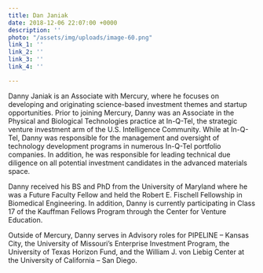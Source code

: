 ```yaml
---
title: Dan Janiak
date: 2018-12-06 22:07:00 +0000
description: ''
photo: "/assets/img/uploads/image-60.png"
link_1: ''
link_2: ''
link_3: ''
link_4: ''

---
```

Danny Janiak is an Associate with Mercury, where he focuses on developing and originating science-based investment themes and startup opportunities. Prior to joining Mercury, Danny was an Associate in the Physical and Biological Technologies practice at In-Q-Tel, the strategic venture investment arm of the U.S. Intelligence Community. While at In-Q-Tel, Danny was responsible for the management and oversight of technology development programs in numerous In-Q-Tel portfolio companies. In addition, he was responsible for leading technical due diligence on all potential investment candidates in the advanced materials space.

Danny received his BS and PhD from the University of Maryland where he was a Future Faculty Fellow and held the Robert E. Fischell Fellowship in Biomedical Engineering. In addition, Danny is currently participating in Class 17 of the Kauffman Fellows Program through the Center for Venture Education.

Outside of Mercury, Danny serves in Advisory roles for PIPELINE – Kansas City, the University of Missouri’s Enterprise Investment Program, the University of Texas Horizon Fund, and the William J. von Liebig Center at the University of California – San Diego.